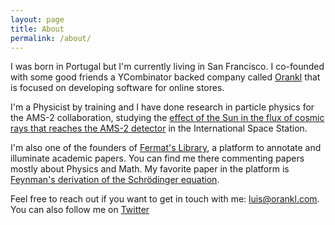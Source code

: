 ```yaml
---
layout: page
title: About
permalink: /about/
---
```


I was born in Portugal but I'm currently living in San Francisco. I co-founded with some good friends a YCombinator backed company called [Orankl](http://www.orankl.com) that is focused on developing software for online stores.

I'm a Physicist by training and I have done research in particle physics for the AMS-2 collaboration, studying the [effect of the Sun in the flux of cosmic rays that reaches the AMS-2 detector](https://fenix.tecnico.ulisboa.pt/downloadFile/395144667265/dissertacao.pdf) in the International Space Station.

I'm also one of the founders of [Fermat's Library](http://www.fermatslibrary.com), a platform to annotate and illuminate academic papers. You can find me there commenting papers mostly about Physics and Math. My favorite paper in the platform is [Feynman's derivation of the Schrödinger equation](http://fermatslibrary.com/s/feynmans-derivation-of-the-schrodinger-equation).

Feel free to reach out if you want to get in touch with me: luis@orankl.com. You can also follow me on [Twitter](http://twitter.com/luismbat)


<!-- This Jekyll theme was crafted with <3 by [John Otander](http://johnotander.com)
([@4lpine](https://twitter.com/4lpine)).

Checkout the [Github repository](https://github.com/johnotander/pixyll) to download it,
request a feature, report a bug, or contribute. It's free, and open source
([MIT](http://opensource.org/licenses/MIT)).

Thanks to the following:

* [BASSCSS](http://basscss.com)
* [Jekyll](http://jekyllrb.com)
* [Refills](http://refills.bourbon.io/)
* [Type Scale](http://type-scale.com/)
 -->